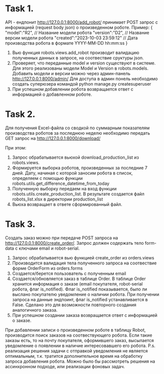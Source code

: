 # Task 1.
API - ендпонит http://127.0.0.1:8000/add_robot/ принимает POST запрос
с информацией (request body json) о произведенном роботе.
Пример:
{
    "model":"R2", // Название модели робота
    "version":"D2", // Название версии модели робота
    "created":"2023-10-03 23:59:12" // Дата производства робота в формате YYYY-MM-DD hh:mm:ss
}

1) Вью функция robots.views.add_robot производит валидацию полученных данных
в запросе, на соотвествие cруктуры json.
2) Проверяет, что переданные model и version существуют в системе.
Для этого реализованы модели Model и Version в robots.models.
Добавить модели и версии можно через админ-панель http://127.0.0.1:8000/admin/
Для доступа в админ понель необходимо создать суперюзера командой python manage.py createsuperuser
3) При успешном добавлении робота возвращается ответ с информацией о добавленном роботе.

# Task 2.
Для получения Excel-файла со сводкой по суммарным показателям производства роботов за последнюю неделю
необходимо передать GET запрос на http://127.0.0.1:8000/download/

При этом:
1) Запрос обрабатывается вьюхой download_production_list из robots.views.
2) Формируется выборка роботов, произведенных за последние 7 дней.
Дату, начиная с которой заносим робота в список, определяем с помощью функции robots.utils.get_difference_datetime_from_today
3) Полученную выборку передаем на вход функции robots.utils.create_production_list.
В результате создается файл robots_list.xlsx в директории production_list
4) Вьюха возвращает в ответе сформированный файл.

# Task 3.
Создать заказ можно при передаче POST запроса на http://127.0.0.1:8000/create_order/.
Запрос должен содержать тело form-data с ключами email и robot-serial.
1) Запрос обрабатывается вью функцией create_order из orders.views
2) Производится валидация тела полученного запроса на соотвествие форме OrderForm из orders.forms
3) Создается/берется пользователь с полученным email
4) Создается/обновляется заказ в таблице Order.
В таблице Order хранится информация о заказе (email покупателя, robot-serial робота, флаг is_notified).
Флаг is_notified показывается, было ли выслано покупателю уведомление о наличии робота.
При получении запроса на данные эндпоинт, флаг is_notified устанавливается в False. Сделано это для возможности
повторного создания аналогичного заказа.
5) При успешном создании заказа возвращается ответ с информацией о заказе.

При добавлении записи о произведенном роботе в таблицу Robot, производится поиск заказов на соотвествующего робота.
Если такие заказы есть, то на почту покупателя, оформившего заказ, высылается уведомление о появлении в наличие
интересовавшего его робота.
P.s. реализация решения задачи с отправкой уведомления не является оптимальным, т.к. тратится дополнительное время
на обработку запроса добавления робота. Можно было бы рассмотреть решения на ассинхронном подходе, или реализации
фоновых задач.